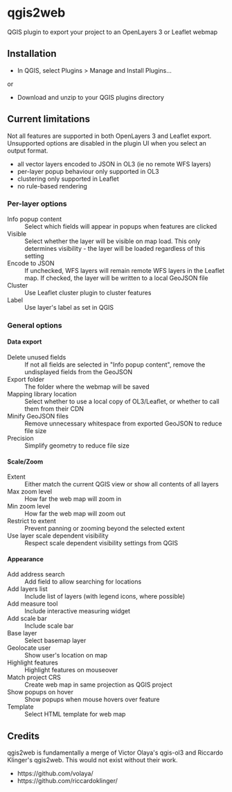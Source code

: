 <h1>qgis2web</h1>
<p>QGIS plugin to export your project to an OpenLayers 3 or Leaflet webmap</p>

<h2>Installation</h2>
<ul><li>In QGIS, select Plugins > Manage and Install Plugins...</li></ul>
<p>or</p>
<ul><li>Download and unzip to your QGIS plugins directory</li></ul>

<h2>Current limitations</h2>
<p>Not all features are supported in both OpenLayers 3 and Leaflet export. Unsupported options are disabled in the plugin UI when you select an output format.
<ul><li>all vector layers encoded to JSON in OL3 (ie no remote WFS layers)</li>
<li>per-layer popup behaviour only supported in OL3</li>
<li>clustering only supported in Leaflet</li>
<li>no rule-based rendering</li></ul>

<h3>Per-layer options</h3>
<dl><dt>Info popup content</dt><dd>Select which fields will appear in popups when features are clicked</dd> 
<dt>Visible</dt><dd>Select whether the layer will be visible on map load. This only determines visibility - the layer will be loaded regardless of this setting</dd> 
<dt>Encode to JSON</dt><dd>If unchecked, WFS layers will remain remote WFS layers in the Leaflet map. If checked, the layer will be written to a local GeoJSON file</dd>
<dt>Cluster</dt><dd>Use Leaflet cluster plugin to cluster features</dd>
<dt>Label</dt><dd>Use layer's label as set in QGIS</dd></dl>

<h3>General options</h3>

<h4>Data export</h4>
<dl><dt style="font-style: italics;">Delete unused fields</dt><dd>If not all fields are selected in "Info popup content", remove the undisplayed fields from the GeoJSON</dd>
<dt style="font-style: italics;">Export folder</dt><dd>The folder where the webmap will be saved</dd> 
<dt style="font-style: italics;">Mapping library location</dt><dd>Select whether to use a local copy of OL3/Leaflet, or whether to call them from their CDN</dd>
<dt style="font-style: italics;">Minify GeoJSON files</dt><dd>Remove unnecessary whitespace from exported GeoJSON to reduce file size</dd>
<dt style="font-style: italics;">Precision</dt><dd>Simplify geometry to reduce file size</dd></dl>

<h4>Scale/Zoom</h4>
<dl><dt style="font-style: italics;">Extent</dt><dd>Either match the current QGIS view or show all contents of all layers</dd>
<dt style="font-style: italics;">Max zoom level</dt><dd>How far the web map will zoom in</dd>
<dt style="font-style: italics;">Min zoom level</dt><dd>How far the web map will zoom out</dd>
<dt style="font-style: italics;">Restrict to extent</dt><dd>Prevent panning or zooming beyond the selected extent</dd>
<dt style="font-style: italics;">Use layer scale dependent visibility</dt><dd>Respect scale dependent visibility settings from QGIS</dd></dl>

<h4>Appearance</h4>
<dl><dt style="font-style: italics;">Add address search</dt><dd>Add field to allow searching for locations</dd>
<dt style="font-style: italics;">Add layers list</dt><dd>Include list of layers (with legend icons, where possible)</dd>
<dt style="font-style: italics;">Add measure tool</dt><dd>Include interactive measuring widget</dd>
<dt style="font-style: italics;">Add scale bar</dt><dd>Include scale bar</dd>
<dt style="font-style: italics;">Base layer</dt><dd>Select basemap layer</dd>
<dt style="font-style: italics;">Geolocate user</dt><dd>Show user's location on map</dd>
<dt style="font-style: italics;">Highlight features</dt><dd>Highlight features on mouseover</dd>
<dt style="font-style: italics;">Match project CRS</dt><dd>Create web map in same projection as QGIS project</dd>
<dt style="font-style: italics;">Show popups on hover</dt><dd>Show popups when mouse hovers over feature</dd>
<dt style="font-style: italics;">Template</dt><dd>Select HTML template for web map</dd></dl>

<h2>Credits</h2>
<p>qgis2web is fundamentally a merge of Victor Olaya's qgis-ol3 and Riccardo Klinger's qgis2web. This would not exist without their work.</p>

<ul><li>https://github.com/volaya/</li>
<li>https://github.com/riccardoklinger/</li></ul>
